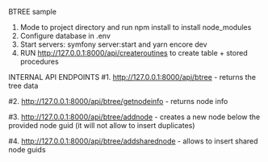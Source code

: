 BTREE sample


1. Mode to project directory and run npm install to install node_modules
2. Configure database in .env
3. Start servers: symfony server:start and yarn encore dev
4. RUN http://127.0.0.1:8000/api/createroutines to create table + stored procedures


INTERNAL API ENDPOINTS
#1. http://127.0.0.1:8000/api/btree - returns the tree data

#2. http://127.0.0.1:8000/api/btree/getnodeinfo - returns node info

#3. http://127.0.0.1:8000/api/btree/addnode - creates a new node below the provided node guid (it will not allow to insert duplicates)

#4. http://127.0.0.1:8000/api/btree/addsharednode - allows to insert shared node guids